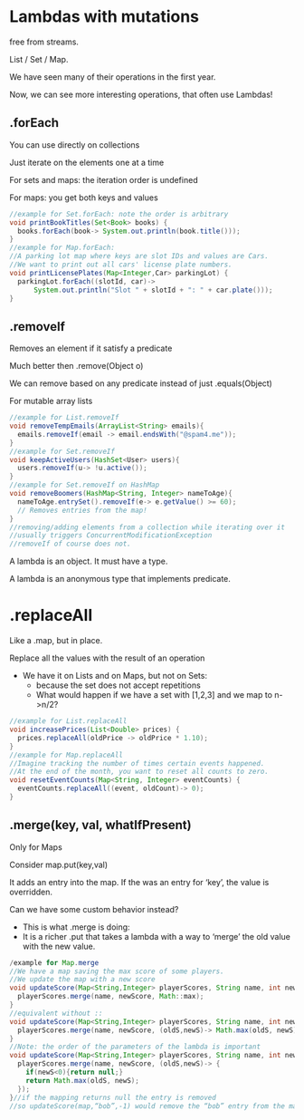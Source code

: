 # Lambdas with mutations

free from streams.

List / Set / Map.

We have seen many of their operations in the first year.

Now, we can see more interesting operations, that often use Lambdas!

## .forEach

You can use directly on collections

Just iterate on the elements one at a time

For sets and maps: the iteration order is undefined

For maps: you get both keys and values

```java
//example for Set.forEach: note the order is arbitrary
void printBookTitles(Set<Book> books) {
  books.forEach(book-> System.out.println(book.title()));
}
//example for Map.forEach:
//A parking lot map where keys are slot IDs and values are Cars.
//We want to print out all cars' license plate numbers.
void printLicensePlates(Map<Integer,Car> parkingLot) {
  parkingLot.forEach((slotId, car)->
      System.out.println("Slot " + slotId + ": " + car.plate()));
}
```

## .removeIf

Removes an element if it satisfy a predicate

Much better then .remove(Object o)

We can remove based on any predicate instead of just .equals(Object)

For mutable array lists

```java
//example for List.removeIf
void removeTempEmails(ArrayList<String> emails){
  emails.removeIf(email -> email.endsWith("@spam4.me"));
}
//example for Set.removeIf
void keepActiveUsers(HashSet<User> users){
  users.removeIf(u-> !u.active());
}
//example for Set.removeIf on HashMap
void removeBoomers(HashMap<String, Integer> nameToAge){
  nameToAge.entrySet().removeIf(e-> e.getValue() >= 60);
  // Removes entries from the map!
}
//removing/adding elements from a collection while iterating over it
//usually triggers ConcurrentModificationException
//removeIf of course does not.
```

A lambda is an object. It must have a type.

A lambda is an anonymous type that implements predicate.

# .replaceAll

Like a .map, but in place.

Replace all the values with the result of an operation

- We have it on Lists and on Maps, but not on Sets:
  - because the set does not accept repetitions
  - What would happen if we have a set with [1,2,3] and we map to n->n/2?

```java
//example for List.replaceAll
void increasePrices(List<Double> prices) {
  prices.replaceAll(oldPrice -> oldPrice * 1.10);
}
//example for Map.replaceAll
//Imagine tracking the number of times certain events happened.
//At the end of the month, you want to reset all counts to zero.
void resetEventCounts(Map<String, Integer> eventCounts) {
  eventCounts.replaceAll((event, oldCount)-> 0);
}
```


## .merge(key, val, whatIfPresent)

Only for Maps

Consider map.put(key,val)

It adds an entry into the map. If the was an entry for ‘key’, the value is overridden.

Can we have some custom behavior instead?

- This is what .merge is doing:
- It is a richer .put that takes a lambda with a way to ‘merge’ the old value with the new value.

```java
/example for Map.merge
//We have a map saving the max score of some players.
//We update the map with a new score
void updateScore(Map<String,Integer> playerScores, String name, int newScore){
  playerScores.merge(name, newScore, Math::max);
}
//equivalent without ::
void updateScore(Map<String,Integer> playerScores, String name, int newScore){
  playerScores.merge(name, newScore, (oldS,newS)-> Math.max(oldS, newS));
}
//Note: the order of the parameters of the lambda is important
void updateScore(Map<String,Integer> playerScores, String name, int newScore{
  playerScores.merge(name, newScore, (oldS,newS)-> {
    if(newS<0){return null;}
    return Math.max(oldS, newS);
  });
}//if the mapping returns null the entry is removed
//so updateScore(map,“bob”,-1) would remove the “bob” entry from the map.
```

